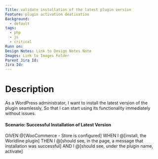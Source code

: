 ```yaml
---
Title: validate installation of the latest plugin version
Feature: plugin activation deativation
Background:
  - default
tags:
  - php
  - js
  - critical
Runn on: 
Design Notes: Link to Design Notes Note
Images: Link to Images Folder
Parent Jira Id: 
Jira Id: 
---
```


# Description

As a WordPress administrator,
I want to install the latest version of the plugin seamlessly,
So that I can start using its functionality immediately without issues.

#### Scenario: Successful Installation of Latest Version

GIVEN @[WooCommerce - Store is configured]
WHEN I @[install, the Worldline plugin]
THEN I @[should see, in the page, a message that installation was successful]
AND I @[should see, under the plugin name, activate]
